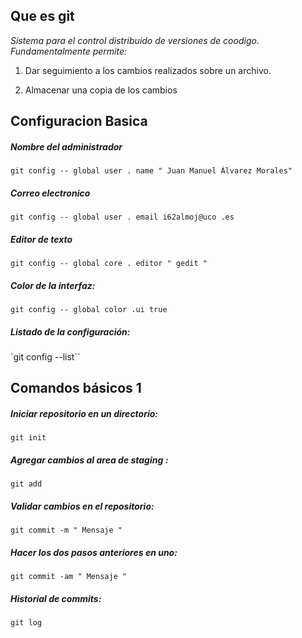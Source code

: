 

## Que es git

*Sistema para el control distribuido de versiones
de coodigo. Fundamentalmente permite:*
1. Dar seguimiento a los cambios realizados sobre un 		archivo.

2. Almacenar una copia de los cambios

## Configuracion Basica

##### Nombre del administrador
`git config -- global user . name " Juan Manuel Álvarez Morales"`

##### Correo electronico
`git config -- global user . email i62almoj@uco .es`

##### Editor de texto
`git config -- global core . editor " gedit "`

##### Color de la interfaz:
`git config -- global color .ui true`

##### Listado de la configuración:
`git config --list``

## Comandos básicos 1

##### Iniciar repositorio en un directorio:
`git init`

##### Agregar cambios al area de staging :
`git add`

##### Validar cambios en el repositorio:
`git commit -m " Mensaje "`

##### Hacer los dos pasos anteriores en uno:
`git commit -am " Mensaje "`

##### Historial de commits:
`git log`
